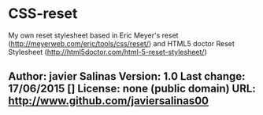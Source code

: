 # CSS-reset

My own reset stylesheet based in Eric Meyer's reset
(http://meyerweb.com/eric/tools/css/reset/) and HTML5 doctor Reset
Stylesheet (http://html5doctor.com/html-5-reset-stylesheet/)

Author:	javier Salinas
Version:	1.0
Last change:	17/06/2015 []
License:    none (public domain)
URL:	http://www.github.com/javiersalinas00 
-------------------------------------------------
